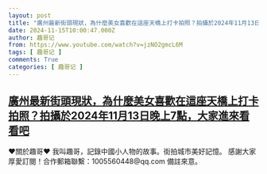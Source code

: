 ```yaml
---
layout: post
title: "廣州最新街頭現狀，為什麼美女喜歡在這座天橋上打卡拍照？拍攝於2024年11月13日晚上7點，大家進來看看吧"
date: 2024-11-15T10:00:47.000Z
author: 趣哥记
from: https://www.youtube.com/watch?v=jzNO2gmcL6M
tags: [ 趣哥记 ]
comments: True
categories: [ 趣哥记 ]
---
```

<!--1731664847000-->
[廣州最新街頭現狀，為什麼美女喜歡在這座天橋上打卡拍照？拍攝於2024年11月13日晚上7點，大家進來看看吧](https://www.youtube.com/watch?v=jzNO2gmcL6M)
------

<div>
♥關於趣哥♥  我叫趣哥，記錄中國小人物的故事。街拍城市美好記憶。  感謝大家厚愛訂閱！合作郵箱聯繫：1005560448@qq.com 備註來意。
</div>
